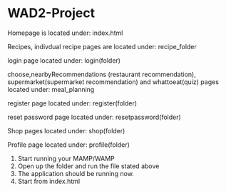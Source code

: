 # WAD2-Project

Homepage is located under: index.html

Recipes, indivdual recipe pages are located under: recipe_folder

login page located under: login(folder)

choose,nearbyRecommendations (restaurant recommendation), supermarket(supermarket recommendation) and whattoeat(quiz) pages located under: meal_planning

register page located under: register(folder)

reset password page located under: resetpassword(folder)

Shop pages located under: shop(folder)

Profile page located under: profile(folder)



1. Start running your MAMP/WAMP
2. Open up the folder and run the file stated above
3. The application should be running now.
4. Start from index.html
